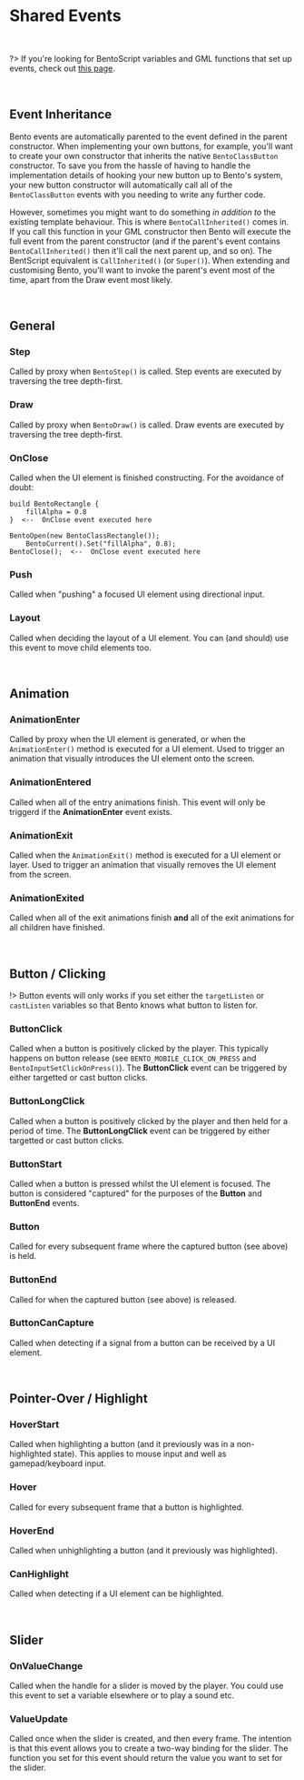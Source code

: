 # Shared Events

&nbsp;

?> If you're looking for BentoScript variables and GML functions that set up events, check out [this page](Shared-Events).

&nbsp;

## Event Inheritance

Bento events are automatically parented to the event defined in the parent constructor. When implementing your own buttons, for example, you'll want to create your own constructor that inherits the native `BentoClassButton` constructor. To save you from the hassle of having to handle the implementation details of hooking your new button up to Bento's system, your new button constructor will automatically call all of the `BentoClassButton` events with you needing to write any further code.

However, sometimes you might want to do something *in addition to* the existing template behaviour. This is where `BentoCallInherited()` comes in. If you call this function in your GML constructor then Bento will execute the full event from the parent constructor (and if the parent's event contains `BentoCallInherited()` then it'll call the next parent up, and so on). The BentScript equivalent is `CallInherited()` (or `Super()`). When extending and customising Bento, you'll want to invoke the parent's event most of the time, apart from the Draw event most likely.

&nbsp;

## General

### Step

Called by proxy when `BentoStep()` is called. Step events are executed by traversing the tree depth-first.

### Draw

Called by proxy when `BentoDraw()` is called. Draw events are executed by traversing the tree depth-first.

### OnClose

Called when the UI element is finished constructing. For the avoidance of doubt:

```
build BentoRectangle {
	fillAlpha = 0.8
}  <--  OnClose event executed here
```

```gml
BentoOpen(new BentoClassRectangle());
	BentoCurrent().Set("fillAlpha", 0.8);
BentoClose();  <--  OnClose event executed here
```

### Push

Called when "pushing" a focused UI element using directional input.

### Layout

Called when deciding the layout of a UI element. You can (and should) use this event to move child elements too.

&nbsp;

## Animation

### AnimationEnter

Called by proxy when the UI element is generated, or when the `AnimationEnter()` method is executed for a UI element. Used to trigger an animation that visually introduces the UI element onto the screen.

### AnimationEntered

Called when all of the entry animations finish. This event will only be triggerd if the **AnimationEnter** event exists.

### AnimationExit

Called when the `AnimationExit()` method is executed for a UI element or layer. Used to trigger an animation that visually removes the UI element from the screen.

### AnimationExited

Called when all of the exit animations finish **and** all of the exit animations for all children have finished.

&nbsp;

## Button / Clicking

!> Button events will only works if you set either the `targetListen` or `castListen` variables so that Bento knows what button to listen for.

### ButtonClick

Called when a button is positively clicked by the player. This typically happens on button release (see `BENTO_MOBILE_CLICK_ON_PRESS` and `BentoInputSetClickOnPress()`). The **ButtonClick** event can be triggered by either targetted or cast button clicks.

### ButtonLongClick

Called when a button is positively clicked by the player and then held for a period of time. The **ButtonLongClick** event can be triggered by either targetted or cast button clicks.

### ButtonStart

Called when a button is pressed whilst the UI element is focused. The button is considered "captured" for the purposes of the **Button** and **ButtonEnd** events.

### Button

Called for every subsequent frame where the captured button (see above) is held.

### ButtonEnd

Called for when the captured button (see above) is released.

### ButtonCanCapture

Called when detecting if a signal from a button can be received by a UI element.

&nbsp;

## Pointer-Over / Highlight

### HoverStart

Called when highlighting a button (and it previously was in a non-highlighted state). This applies to mouse input and well as gamepad/keyboard input.

### Hover

Called for every subsequent frame that a button is highlighted.

### HoverEnd

Called when unhighlighting a button (and it previously was highlighted).

### CanHighlight

Called when detecting if a UI element can be highlighted.

&nbsp;

## Slider

### OnValueChange

Called when the handle for a slider is moved by the player. You could use this event to set a variable elsewhere or to play a sound etc. 

### ValueUpdate

Called once when the slider is created, and then every frame. The intention is that this event allows you to create a two-way binding for the slider. The function you set for this event should return the value you want to set for the slider.